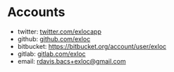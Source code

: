 # Accounts

* twitter: [twitter.com/exlocapp](https://twitter.com/exlocapp)
* github: [github.com/exloc](https://github.com/exloc)
* bitbucket: https://bitbucket.org/account/user/exloc
* gitlab: [gitlab.com/exloc](https://gitlab.com/exloc)
* email: [rdavis.bacs+exloc@gmail.com](mailto:rdavis.bacs+exloc@gmail.com)

